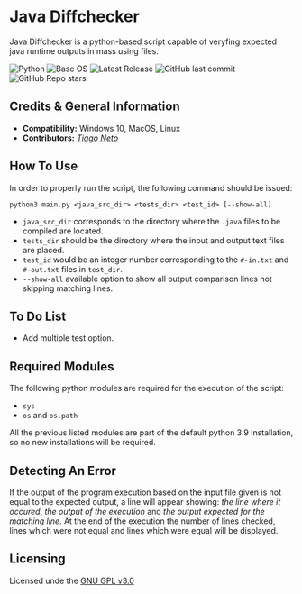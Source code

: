 # Java Diffchecker

Java Diffchecker is a python-based script capable of veryfing expected java runtime outputs in mass using files.

![Python](https://img.shields.io/static/v1?label=Python&message=3.9.1&color=orange)
![Base OS](https://img.shields.io/static/v1?label=Base%20OS&message=Win%2010&color=blue)
![Latest Release](https://img.shields.io/github/v/release/rafa-875/java-diffchecker?label=Latest)
![GitHub last commit](https://img.shields.io/github/last-commit/rafa-875/java-diffchecker?label=Last%20Commit)
![GitHub Repo stars](https://img.shields.io/github/stars/rafa-875/java-diffchecker?style=social)

## Credits & General Information
 - **Compatibility:** Windows 10, MacOS, Linux
 - **Contributors:** *[Tiago Neto](https://github.com/tiagofneto)*

## How To Use
In order to properly run the script, the following command should be issued:

`python3 main.py <java_src_dir> <tests_dir> <test_id> [--show-all]`

- `java_src_dir` corresponds to the directory where the `.java` files to be compiled are located.
- `tests_dir` should be the directory where the input and output text files are placed.
- `test_id` would be an integer number corresponding to the `#-in.txt` and `#-out.txt` files in `test_dir`.
- `--show-all` available option to show all output comparison lines not skipping matching lines.

## To Do List
 - Add multiple test option.

## Required Modules
The following python modules are required for the execution of the script:
 - `sys`
 - `os` and `os.path`

All the previous listed modules are part of the default python 3.9 installation, so no new installations will be required.

## Detecting An Error

If the output of the program execution based on the input file given is not equal to the expected output, a line will appear showing: *the line where it occured*, *the output of the execution* and *the output expected for the matching line*. At the end of the execution the number of lines checked, lines which were not equal and lines which were equal will be displayed.

## Licensing
Licensed unde the [GNU GPL v3.0](LICENSE)
